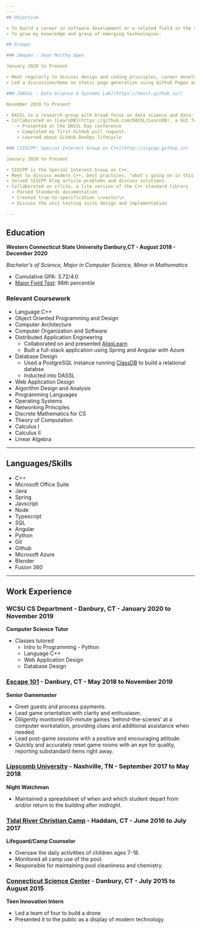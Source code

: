 ```yaml
---
---
## Objective

- To build a career in software development or a related field in the scientific research industry
- To grow my knowledge and grasp of emerging technologies.

## Groups

### Smopen : Sean Murthy Open

January 2020 to Present

- Meet regularly to discuss design and coding principles, career development, algorithm analysis, speaking, writing, testing, etc.
- Led a discussion/demo on static page generation using Github Pages and Jekyll

### [DASSL : Data Science & Systems Lab](https://dassl.github.io/)

November 2019 to Present

- DASSL is a research group with broad focus on data science and data-intensive systems.
- Collaborated on [LearnDB](https://github.com/DASSL/LearnDB), a GUI for any PostgreSQL database.
    - Presented at the DASSL Day conference
    - Completed my first GitHub pull request.
    - Learned about GitHub DevOps lifecycle

### [SIGCPP: Special Interest Group on C++](http://sigcpp.github.io)

January 2020 to Present

- SIGCPP is the Special Interest Group on C++.
- Meet to discuss modern C++, best practices, "what's going on in this code".
- Solved SIGCPP blog article problems and discuss solutions.
- Collaborated on stlite, a lite version of the C++ standard library
  - Parsed Standards documentation  
  - Created true-to-specification \<vector\>
  - Discuss the unit testing suite design and implementation

---
```


## Education

**Western Connecticut State University Danbury,CT - August 2018 - December 2020**

_Bachelor's of Science, Major in Computer Science, Minor in Mathematics_

- Cumulative GPA: 3.72/4.0
- [Major Field Test](https://www.ets.org/mft/about/content/computer_science): 96th percentile

### Relevant Coursework

- Language C++
- Object Oriented Programming and Design
- Computer Architecture
- Computer Organization and Software
- Distributed Application Engineering
  - Collaborated on and presented [AlgoLearn](https://github.com/AlgoLearnWCSU/AlgoLearn)
  - Built a full-stack application using Spring and Angular with Azure
- Database Design
  - Used a PostgreSQL instance running [ClassDB](https://github.com/DASSL/ClassDB) to build a relational databse
  - Inducted into DASSL
- Web Application Design
- Algorithm Design and Analysis
- Programming Languages
- Operating Systems
- Networking Principles
- Discrete Mathematics for CS
- Theory of Computation
- Calculus I
- Calculus II
- Linear Algebra

---

## Languages/Skills

- C++
- Microsoft Office Suite
- Java
- Spring
- Javscript
- Node
- Typescript
- SQL
- Angular
- Python
- Git
- Github
- Microsoft Azure
- Blender
- Fusion 360

---

## Work Experience

### WCSU CS Department - Danbury, CT - January 2020 to November 2019

**Computer Science Tutor**

- Classes tutored
  - Intro to Programming - Python
  - Language C++
  - Web Application Design
  - Database Design

### [**Escape 101**](https://www.esc101.com/) - Danbury, CT - May 2018 to November 2019

**Senior Gamemaster**

- Greet guests and process payments.
- Lead game orientation with clarity and enthusiasm.
- Diligently monitored 60-minute games 'behind-the-scenes' at a computer workstation, providing clues and additional assistance when needed.
- Lead post-game sessions with a positive and encouraging attitude.
- Quickly and accurately reset game rooms with an eye for quality, reporting substandard items right away.

### [**Lipscomb University**](https://www.lipscomb.edu/) - Nashville, TN - September 2017 to May 2018

**Night Watchman**

- Maintained a spreadsheet of when and which student depart from and/or return to the building after midnight.

### [**Tidal River Christian Camp**](https://www.tidalriverchristiancamp.com/) - Haddam, CT - June 2016 to July 2017

**Lifeguard/Camp Counselor**

- Oversaw the daily activitties of children ages 7-18.
- Monitored all camp use of the pool.
- Responsible for maintaining pool cleanliness and chemistry.

### [**Connecticut Science Center**](https://ctsciencecenter.org/) - Danbury, CT - July 2015 to August 2015

**Teen Innovation Intern**

- Led a team of four to build a drone
- Presented it to the public as a display of modern technology.
